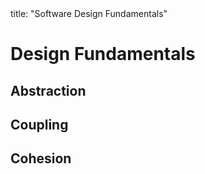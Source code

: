 <frontmatter>
title: "Software Design Fundamentals"
</frontmatter>

<link rel="stylesheet" href="{{baseUrl}}/css/textbook.css">

<div class="website-content">

# Design Fundamentals

## Abstraction
<panel header="================================================================"
    type="seamless" alt="abstraction">
  <include src="abstraction/index.md#main" />
</panel>

## Coupling
<panel header="================================================================"
    type="seamless" alt="coupling">
  <include src="coupling/index.md#main" />
</panel>

## Cohesion
<panel header="================================================================"
    type="seamless" alt="cohesion">
  <include src="cohesion/index.md#main" />
</panel>

</div>
